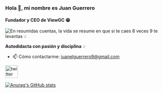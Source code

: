 ### Hola 👋,  mi nombre es  **Juan Guerrero**
#### Fundador y CEO de ViewGC 😁
![En resumidas cuentas, la vida se resume en que si te caes 8 veces 9 te levantas 💡](https://i.postimg.cc/SRYmMfNp/My-project.jpg)

**Autodidacta con pasión y disciplina** 💡
 
- 📫 Cómo contactarme: [juanelguerrero9@gmail.com](https://www.google.com) 


[<img src='https://cdn.jsdelivr.net/npm/simple-icons@3.0.1/icons/twitter.svg' alt='twitter' height='40'>](https://twitter.com/JuanelguerreroP)  

[![Anurag's GitHub stats](https://github-readme-stats.vercel.app/api?username=JuanGuerrero9)](https://github.com/anuraghazra/github-readme-stats)
